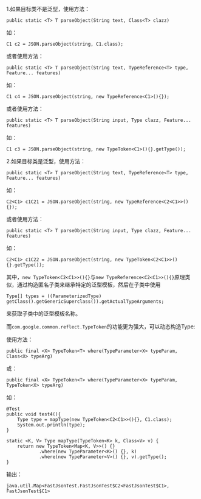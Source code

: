 1\.如果目标类不是泛型，使用方法：

    public static <T> T parseObject(String text, Class<T> clazz)

如：

    C1 c2 = JSON.parseObject(string, C1.class);

或者使用方法：

    public static <T> T parseObject(String text, TypeReference<T> type, Feature... features)

如：

    C1 c4 = JSON.parseObject(string, new TypeReference<C1>(){});

或者使用方法：

    public static <T> T parseObject(String input, Type clazz, Feature... features)

如：

    C1 c3 = JSON.parseObject(string, new TypeToken<C1>(){}.getType());

2\.如果目标类是泛型，使用方法：

    public static <T> T parseObject(String text, TypeReference<T> type, Feature... features)

如：

    C2<C1> c1C21 = JSON.parseObject(string, new TypeReference<C2<C1>>(){});

或者使用方法：

    public static <T> T parseObject(String input, Type clazz, Feature... features)

如：

    C2<C1> c1C22 = JSON.parseObject(string, new TypeToken<C2<C1>>(){}.getType());


其中，`new TypeToken<C2<C1>>(){}`与`new TypeReference<C2<C1>>(){}`原理类似，通过构造匿名子类来继承特定的泛型模板，然后在子类中使用

    Type[] types = ((ParameterizedType) getClass().getGenericSuperclass()).getActualTypeArguments;

来获取子类中的泛型模板名称。


而`com.google.common.reflect.TypeToken`的功能更为强大，可以动态构造Type:

使用方法：

    public final <X> TypeToken<T> where(TypeParameter<X> typeParam, Class<X> typeArg)

或：

    public final <X> TypeToken<T> where(TypeParameter<X> typeParam, TypeToken<X> typeArg)

如：

    @Test
    public void test4(){
        Type type = mapType(new TypeToken<C2<C1>>(){}, C1.class);
        System.out.println(type);
    }

    static <K, V> Type mapType(TypeToken<K> k, Class<V> v) {
        return new TypeToken<Map<K, V>>() {}
                .where(new TypeParameter<K>() {}, k)
                .where(new TypeParameter<V>() {}, v).getType();
    }

输出：

    java.util.Map<FastJsonTest.FastJsonTest$C2<FastJsonTest$C1>, FastJsonTest$C1>

